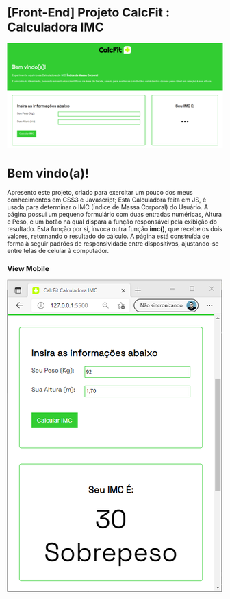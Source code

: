 # [Front-End] Projeto CalcFit : Calculadora IMC

![landing image do projeto principal](https://github.com/kervijhonata/imc_calculator/blob/main/publish/landing.png?raw=true)

# Bem vindo(a)!

Apresento este projeto, criado para exercitar um pouco dos meus conhecimentos em CSS3 e Javascript;
Esta Calculadora feita em JS, é usada para determinar o IMC (Índice de Massa Corporal) do Usuário.
A página possui um pequeno formulário com duas entradas numéricas, Altura e Peso, e um botão na qual dispara a função responsável pela exibição do resultado. Esta função por sí, invoca outra função **imc()**, que recebe os dois valores, retornando o resultado do cálculo.
A página está construída de forma à seguir padrões de responsividade entre dispositivos, ajustando-se entre telas de celular à computador.

### View Mobile
![Mobile sized page](https://github.com/kervijhonata/imc_calculator/blob/main/publish/mobile_landing-example.png?raw=true)
